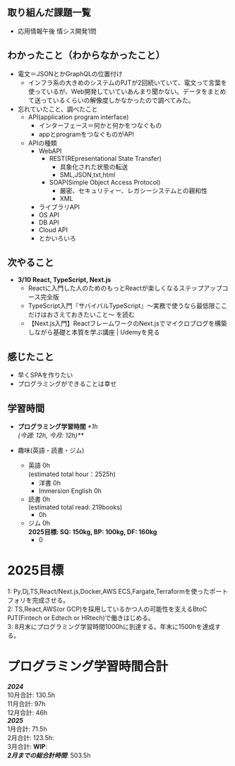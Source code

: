 ## 取り組んだ課題一覧
- 応用情報午後 情シス開発1問

## わかったこと（わからなかったこと）
- 電文＝JSONとかGraphQLの位置付け
  - インフラ系の大きめのシステムのPJTが2回続いていて、電文って言葉を使っているが、Web開発していていあんまり聞かない。データをまとめて送っているくらいの解像度しかなかったので調べてみた。
- 忘れていたこと、調べたこと
  - API(application program interface)
    - インターフェース＝何かと何かをつなぐもの
    - appとprogramをつなぐものがAPI
  - APIの種類
    - WebAPI
      - REST(REpresentational State Transfer)
        - 具象化された状態の転送
        - SML,JSON,txt,html
      - SOAP(Simple Object Access Protocol)
        - 厳密、セキュリティー、レガシーシステムとの親和性
        - XML
    - ライブラリAPI
    - OS API
    - DB API
    - Cloud API
    - とかいろいろ

## 次やること
- **3/10 React, TypeScript, Next.js**
  - Reactに入門した人のためのもっとReactが楽しくなるステップアップコース完全版
  - TypeScript入門『サバイバルTypeScript』〜実務で使うなら最低限ここだけはおさえておきたいこと〜 を読む
  - 【Next.js入門】ReactフレームワークのNext.jsでマイクロブログを構築しながら基礎と本質を学ぶ講座 | Udemyを見る

## 感じたこと
- 早くSPAを作りたい
- プログラミングができることは幸せ

## 学習時間
- **プログラミング学習時間**
_*1h<br>
(今週: 12h, 今月: 12h)**_

- 趣味(英語・読書・ジム)
  - 英語 0h<br>(estimated total hour：2525h)
    - 洋書 0h
    - Immersion English 0h
  - 読書 0h<br>(estimated total read: 219books)
    - 0h
  - ジム 0h<br>**2025目標: SQ: 150kg, BP: 100kg, DF: 160kg**
    - 0

# 2025目標
1: Py,Dj,TS,React/Next.js,Docker,AWS ECS,Fargate,Terraformを使ったポートフォリを完成させる。<br>
2: TS,React,AWS(or GCP)を採用しているかつ人の可能性を支えるBtoC PJT(Fintech or Edtech or HRtech)で働きはじめる。<br>
3: 8月末にプログラミング学習時間1000hに到達する。年末に1500hを達成する。<br>

# プログラミング学習時間合計
_**2024**_<br>
10月合計: 130.5h<br>
11月合計: 97h<br>
12月合計: 46h<br>
_**2025**_<br>
1月合計: 71.5h<br>
2月合計: 123.5h: <br>
3月合計: **WIP**: <br>
_**2月までの総合計時間**_: 503.5h
